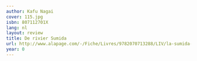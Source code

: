 ```yaml
---
author: Kafu Nagai
cover: 115.jpg
isbn: 807112701X
lang: nl
layout: review
title: De rivier Sumida
url: http://www.alapage.com/-/Fiche/Livres/9782070713288/LIV/la-sumida-kafu-nagai.htm?fulltext=nagai%20rivier%20sumida&id=230971239829580&donnee_appel=ALAPAGE
year: 0
---
```

